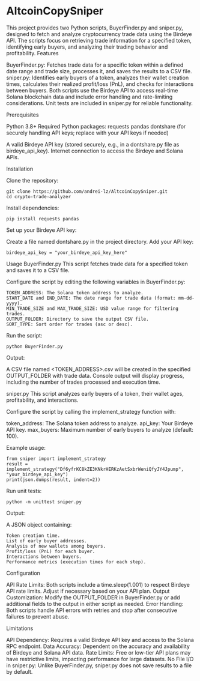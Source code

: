 # AltcoinCopySniper
This project provides two Python scripts, BuyerFinder.py and sniper.py, designed to fetch and analyze cryptocurrency trade data using the Birdeye API. The scripts focus on retrieving trade information for a specified token, identifying early buyers, and analyzing their trading behavior and profitability.
Features

BuyerFinder.py: Fetches trade data for a specific token within a defined date range and trade size, processes it, and saves the results to a CSV file.
sniper.py: Identifies early buyers of a token, analyzes their wallet creation times, calculates their realized profit/loss (PnL), and checks for interactions between buyers.
Both scripts use the Birdeye API to access real-time Solana blockchain data and include error handling and rate-limiting considerations.
Unit tests are included in sniper.py for reliable functionality.

Prerequisites

Python 3.8+
Required Python packages:
requests
pandas
dontshare (for securely handling API keys; replace with your API keys if needed)


A valid Birdeye API key (stored securely, e.g., in a dontshare.py file as birdeye_api_key).
Internet connection to access the Birdeye and Solana APIs.

Installation

Clone the repository:
```
git clone https://github.com/andrei-lz/AltcoinCopySniper.git
cd crypto-trade-analyzer
```

Install dependencies:
```
pip install requests pandas
```

Set up your Birdeye API key:

Create a file named dontshare.py in the project directory.
Add your API key:
```
birdeye_api_key = "your_birdeye_api_key_here"
```


Usage
BuyerFinder.py
This script fetches trade data for a specified token and saves it to a CSV file.

Configure the script by editing the following variables in BuyerFinder.py:
```
TOKEN_ADDRESS: The Solana token address to analyze.
START_DATE and END_DATE: The date range for trade data (format: mm-dd-yyyy).
MIN_TRADE_SIZE and MAX_TRADE_SIZE: USD value range for filtering trades.
OUTPUT_FOLDER: Directory to save the output CSV file.
SORT_TYPE: Sort order for trades (asc or desc).
```

Run the script:
```
python BuyerFinder.py
```

Output:

A CSV file named <TOKEN_ADDRESS>.csv will be created in the specified OUTPUT_FOLDER with trade data.
Console output will display progress, including the number of trades processed and execution time.



sniper.py
This script analyzes early buyers of a token, their wallet ages, profitability, and interactions.

Configure the script by calling the implement_strategy function with:

token_address: The Solana token address to analyze.
api_key: Your Birdeye API key.
max_buyers: Maximum number of early buyers to analyze (default: 100).


Example usage:
```
from sniper import implement_strategy
result = implement_strategy("Df6yfrKC8kZE3KNkrHERKzAetSxbrWeniQfyJY4Jpump", "your_birdeye_api_key")
print(json.dumps(result, indent=2))
```

Run unit tests:
```
python -m unittest sniper.py
```

Output:

A JSON object containing:
```
Token creation time.
List of early buyer addresses.
Analysis of new wallets among buyers.
Profit/loss (PnL) for each buyer.
Interactions between buyers.
Performance metrics (execution times for each step).
```


Configuration

API Rate Limits: Both scripts include a time.sleep(1.001) to respect Birdeye API rate limits. Adjust if necessary based on your API plan.
Output Customization: Modify the OUTPUT_FOLDER in BuyerFinder.py or add additional fields to the output in either script as needed.
Error Handling: Both scripts handle API errors with retries and stop after consecutive failures to prevent abuse.

Limitations

API Dependency: Requires a valid Birdeye API key and access to the Solana RPC endpoint.
Data Accuracy: Dependent on the accuracy and availability of Birdeye and Solana API data.
Rate Limits: Free or low-tier API plans may have restrictive limits, impacting performance for large datasets.
No File I/O in sniper.py: Unlike BuyerFinder.py, sniper.py does not save results to a file by default.
